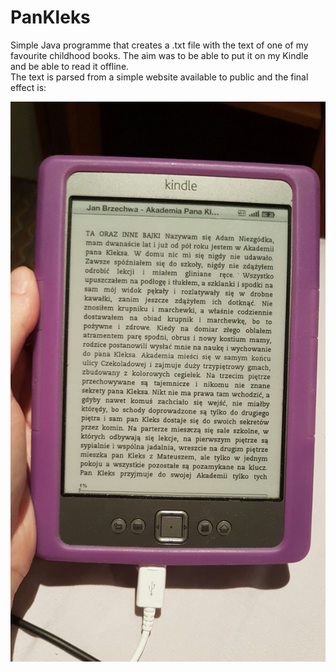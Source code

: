 # PanKleks

Simple Java programme that creates a .txt file with the text of one of my favourite childhood books. The aim was to be able to put it on my Kindle and be able to read it offline. <br>
The text is parsed from a simple website available to public and the final effect is:


![alt tag](https://github.com/zuzia-kru/PanKleks/blob/master/WhatsApp%20Image%202016-10-09%20at%2023.45.20.jpeg)
